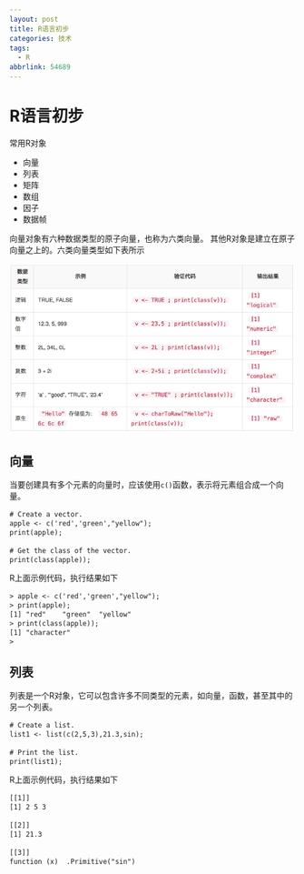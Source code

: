 ```yaml
---
layout: post
title: R语言初步
categories: 技术
tags:
  - R
abbrlink: 54689
---
```


# R语言初步

常用R对象

 - 向量
 - 列表
 - 矩阵
 - 数组
 - 因子
 - 数据帧

向量对象有六种数据类型的原子向量，也称为六类向量。 其他R对象是建立在原子向量之上的。六类向量类型如下表所示

![](/img/R1.png)

## 向量

当要创建具有多个元素的向量时，应该使用`c()`函数，表示将元素组合成一个向量。

```
# Create a vector.
apple <- c('red','green',"yellow");
print(apple);

# Get the class of the vector.
print(class(apple));
```

R上面示例代码，执行结果如下
```
> apple <- c('red','green',"yellow");
> print(apple);
[1] "red"    "green"  "yellow"
> print(class(apple));
[1] "character"
>
```

## 列表
列表是一个R对象，它可以包含许多不同类型的元素，如向量，函数，甚至其中的另一个列表。
```
# Create a list.
list1 <- list(c(2,5,3),21.3,sin);

# Print the list.
print(list1);
```
R上面示例代码，执行结果如下
```
[[1]]
[1] 2 5 3

[[2]]
[1] 21.3

[[3]]
function (x)  .Primitive("sin")
```
